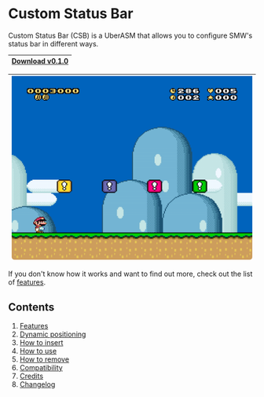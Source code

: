 # Custom Status Bar

Custom Status Bar (CSB) is a UberASM that allows you to configure SMW's status
bar in different ways.

| [Download v0.1.0](https://github.com/zuccha/smw-code/releases/download/custom_status_bar%2F0.1.0/custom_status_bar-0.1.0.zip) |
| :---------------------------------------------------------------------------------------------------------------------------: |

| ![Customize your status bar](./docs/assets/images/overview.gif) |
| --------------------------------------------------------------- |

If you don't know how it works and want to find out more, check out the list of
[features](./docs/markdown/features.md).

## Contents

1. [Features](./docs/markdown/features.md)
2. [Dynamic positioning](./docs/markdown/dynamic_positioning.md)
3. [How to insert](./docs/markdown/how_to_insert.md)
4. [How to use](./docs/markdown/how_to_use.md)
5. [How to remove](./docs/markdown/how_to_remove.md)
6. [Compatibility](./docs/markdown/compatibility.md)
7. [Credits](./docs/markdown/credits.md)
8. [Changelog](./docs/markdown/changelog.md)
